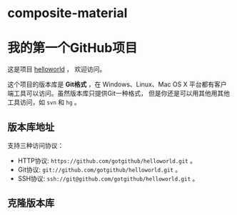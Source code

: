 # composite-material
# 我的第一个GitHub项目

这是项目 [helloworld](https://github.com/gotgithub/helloworld) ，
欢迎访问。

这个项目的版本库是 **Git格式** ，在 Windows、Linux、Mac OS X
平台都有客户端工具可以访问。虽然版本库只提供Git一种格式，
但是你还是可以用其他用其他工具访问，如 ``svn`` 和 ``hg`` 。

## 版本库地址

支持三种访问协议：

* HTTP协议: `https://github.com/gotgithub/helloworld.git` 。
* Git协议: `git://github.com/gotgithub/helloworld.git` 。
* SSH协议: `ssh://git@github.com/gotgithub/helloworld.git` 。

## 克隆版本库
